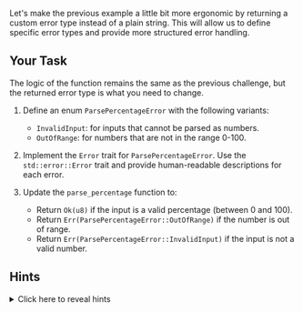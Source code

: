 Let's make the previous example a little bit more ergonomic by returning a custom error type instead of a plain string. This will allow us to define specific error types and provide more structured error handling.

## Your Task

The logic of the function remains the same as the previous challenge, but the returned error type is what you need to change.

1. Define an enum `ParsePercentageError` with the following variants:

   - `InvalidInput`: for inputs that cannot be parsed as numbers.
   - `OutOfRange`: for numbers that are not in the range 0-100.

2. Implement the `Error` trait for `ParsePercentageError`. Use the `std::error::Error` trait and provide human-readable descriptions for each error.

3. Update the `parse_percentage` function to:
   - Return `Ok(u8)` if the input is a valid percentage (between 0 and 100).
   - Return `Err(ParsePercentageError::OutOfRange)` if the number is out of range.
   - Return `Err(ParsePercentageError::InvalidInput)` if the input is not a valid number.

## Hints

<details>
    <summary>Click here to reveal hints</summary>

- The `std::error::Error` trait requires implementing the `Display` and `Debug` traits. You can derive `Debug` by `#[derive(Debug)]` and implement `Display` manually.
- Use the `std::fmt` module to implement `Display` for the error enum, which is required for the `Error` trait.

</details>
